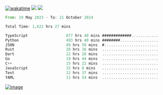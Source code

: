 [![wakatime](https://wakatime.com/badge/user/00eead22-fb14-4dd0-ab8a-3625cafbd50d.svg)](https://wakatime.com/@00eead22-fb14-4dd0-ab8a-3625cafbd50d)
![](https://komarev.com/ghpvc/?username=flatypus)
![](https://pixel.flatypus.me/flatypus?type=tracker)
<!--START_SECTION:waka-->

```rust
From: 19 May 2023 - To: 21 October 2024

Total Time: 1,622 hrs 27 mins

TypeScript                 877 hrs 40 mins #############............   53.85 %
Python                     493 hrs 40 mins ########.................   30.29 %
JSON                       49 hrs 50 mins  #........................   03.06 %
Rust                       28 hrs 16 mins  .........................   01.73 %
Dart                       22 hrs 26 mins  .........................   01.38 %
Go                         19 hrs 44 mins  .........................   01.21 %
C++                        15 hrs 22 mins  .........................   00.94 %
JavaScript                 15 hrs 8 mins   .........................   00.93 %
Text                       12 hrs 37 mins  .........................   00.77 %
YAML                       11 hrs 54 mins  .........................   00.73 %
```

<!--END_SECTION:waka-->
[<img alt="image" src="https://github.com/flatypus/flatypus/assets/68029599/0a302dc1-501c-43a0-ae8d-37ec4817f3bd">](https://flatypus.me)

